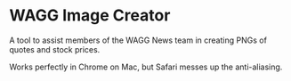 # WAGG Image Creator

A tool to assist members of the WAGG News team in creating PNGs of quotes and stock prices.

Works perfectly in Chrome on Mac, but Safari messes up the anti-aliasing.
